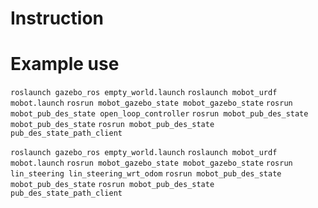 # Instruction

# Example use
`roslaunch gazebo_ros empty_world.launch`
`roslaunch mobot_urdf mobot.launch`
`rosrun mobot_gazebo_state mobot_gazebo_state`
`rosrun mobot_pub_des_state open_loop_controller`
`rosrun mobot_pub_des_state mobot_pub_des_state`
`rosrun mobot_pub_des_state pub_des_state_path_client`


`roslaunch gazebo_ros empty_world.launch`
`roslaunch mobot_urdf mobot.launch`
`rosrun mobot_gazebo_state mobot_gazebo_state`
`rosrun lin_steering lin_steering_wrt_odom`
`rosrun mobot_pub_des_state mobot_pub_des_state`
`rosrun mobot_pub_des_state pub_des_state_path_client`
